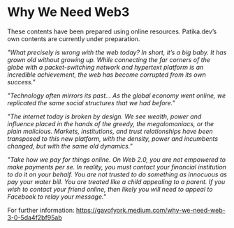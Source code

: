 # Why We Need Web3

These contents have been prepared using online resources. Patika.dev’s own contents are currently under preparation.

_"What precisely is wrong with the web today? In short, it’s a big baby. It has grown old without growing up. While connecting the far corners of the globe with a packet-switching network and hypertext platform is an incredible achievement, the web has become corrupted from its own success."_

_"Technology often mirrors its past… As the global economy went online, we replicated the same social structures that we had before."_

_"The internet today is broken by design. We see wealth, power and influence placed in the hands of the greedy, the megalomaniacs, or the plain malicious. Markets, institutions, and trust relationships have been transposed to this new platform, with the density, power and incumbents changed, but with the same old dynamics."_

_"Take how we pay for things online. On Web 2.0, you are not empowered to make payments per se. In reality, you must contact your financial institution to do it on your behalf. You are not trusted to do something as innocuous as pay your water bill. You are treated like a child appealing to a parent. If you wish to contact your friend online, then likely you will need to appeal to Facebook to relay your message."_

For further information: https://gavofyork.medium.com/why-we-need-web-3-0-5da4f2bf95ab
